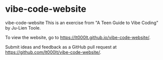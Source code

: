 # vibe-code-website
vibe-code-website
This is an exercise from "A Teen Guide to Vibe Coding" by Ju-Lien Toole. 

To view the website, go to https://lt000lt.github.io/vibe-code-website/.

Submit ideas and feedback as a GitHub pull request at https://github.com/lt000lt/vibe-code-website/.

